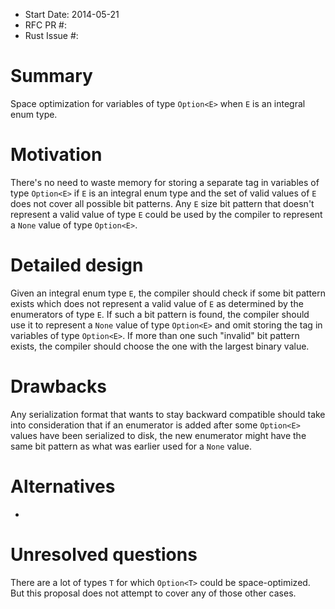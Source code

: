 - Start Date: 2014-05-21
- RFC PR #:
- Rust Issue #:

# Summary

Space optimization for variables of type ```Option<E>``` when ```E``` is an integral enum type.

# Motivation

There's no need to waste memory for storing a separate tag in variables of type ```Option<E>``` if ```E``` is an integral enum type and the set of valid values of ```E``` does not cover all possible bit patterns. Any ```E``` size bit pattern that doesn't represent a valid value of type ```E``` could be used by the compiler to represent a ```None``` value of type ```Option<E>```.

# Detailed design

Given an integral enum type ```E```, the compiler should check if some bit pattern exists which does not represent a valid value of ```E``` as determined by the enumerators of type ```E```. If such a bit pattern is found, the compiler should use it to represent a ```None``` value of type ```Option<E>``` and omit storing the tag in variables of type ```Option<E>```. If more than one such "invalid" bit pattern exists, the compiler should choose the one with the largest binary value.

# Drawbacks

Any serialization format that wants to stay backward compatible should take into consideration that if an enumerator is added after some ```Option<E>``` values have been serialized to disk, the new enumerator might have the same bit pattern as what was earlier used for a ```None``` value.

# Alternatives

-

# Unresolved questions

There are a lot of types ```T``` for which ```Option<T>``` could be space-optimized. But this proposal does not attempt to cover any of those other cases.

